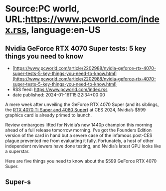 # Source:PC world, URL:https://www.pcworld.com/index.rss, language:en-US

## Nvidia GeForce RTX 4070 Super tests: 5 key things you need to know
 - [https://www.pcworld.com/article/2202988/nvidia-geforce-rtx-4070-super-tests-5-key-things-you-need-to-know.html](https://www.pcworld.com/article/2202988/nvidia-geforce-rtx-4070-super-tests-5-key-things-you-need-to-know.html)
 - RSS feed: https://www.pcworld.com/index.rss
 - date published: 2024-01-16T15:22:34+00:00

<div id="link_wrapped_content">
<section class="wp-block-bigbite-multi-title"><div class="container"></div></section>



<p>A mere week after unveiling the GeForce RTX 4070 Super (and its siblings, the <a href="https://www.pcworld.com/article/2194178/nvidias-rtx-40-series-super-gpus-make-geforce-great-again.html">RTX 4070 Ti Super and 4080 Super</a>) at CES 2024, Nvidia&rsquo;s $599 graphics card is already primed to launch.</p>



<p>Review embargoes lifted for Nvidia&rsquo;s new 1440p champion this morning ahead of a full release tomorrow morning. I&rsquo;ve got the Founders Edition version of the card in hand but a severe case of the infamous post-CES plague prevented me from evaluating it fully. Fortunately, a host of other independent reviewers have done testing, and Nvidia&rsquo;s latest GPU looks like a superstar.</p>



<p>Here are five things you need to know about the $599 GeForce RTX 4070 Super.</p>



<h2 class="wp-block-heading" id="super-sized-performance-boost">Super-s

